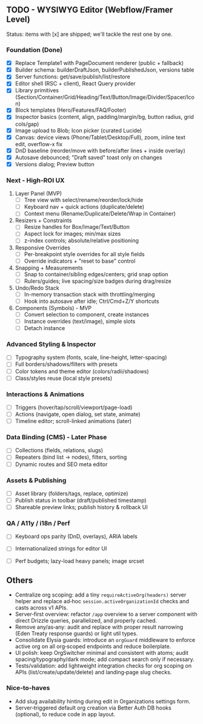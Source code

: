 ## TODO - WYSIWYG Editor (Webflow/Framer Level)

Status: items with [x] are shipped; we'll tackle the rest one by one.

### Foundation (Done)
- [x] Replace Template1 with PageDocument renderer (public + fallback)
- [x] Builder schema: builderDraftJson, builderPublishedJson, versions table
- [x] Server functions: get/save/publish/list/restore
- [x] Editor shell (RSC + client), React Query provider
- [x] Library primitives (Section/Container/Grid/Heading/Text/Button/Image/Divider/Spacer/Icon)
- [x] Block templates (Hero/Features/FAQ/Footer)
- [x] Inspector basics (content, align, padding/margin/bg, button radius, grid cols/gap)
- [x] Image upload to Blob; Icon picker (curated Lucide)
- [x] Canvas: device views (Phone/Tablet/Desktop/Full), zoom, inline text edit, overflow-x fix
- [x] DnD baseline (reorder/move with before/after lines + inside overlay)
- [x] Autosave debounced; "Draft saved" toast only on changes
- [x] Versions dialog; Preview button

### Next - High-ROI UX
1) Layer Panel (MVP)
   - [ ] Tree view with select/rename/reorder/lock/hide
   - [ ] Keyboard nav + quick actions (duplicate/delete)
   - [ ] Context menu (Rename/Duplicate/Delete/Wrap in Container)

2) Resizers + Constraints
   - [ ] Resize handles for Box/Image/Text/Button
   - [ ] Aspect lock for images; min/max sizes
   - [ ] z-index controls; absolute/relative positioning

3) Responsive Overrides
   - [ ] Per-breakpoint style overrides for all style fields
   - [ ] Override indicators + "reset to base" control

4) Snapping + Measurements
   - [ ] Snap to container/sibling edges/centers; grid snap option
   - [ ] Rulers/guides; live spacing/size badges during drag/resize

5) Undo/Redo Stack
   - [ ] In-memory transaction stack with throttling/merging
   - [ ] Hook into autosave after idle; Ctrl/Cmd+Z/Y shortcuts

6) Components (Symbols) - MVP
   - [ ] Convert selection to component, create instances
   - [ ] Instance overrides (text/image), simple slots
   - [ ] Detach instance

### Advanced Styling & Inspector
- [ ] Typography system (fonts, scale, line-height, letter-spacing)
- [ ] Full borders/shadows/filters with presets
- [ ] Color tokens and theme editor (colors/radii/shadows)
- [ ] Class/styles reuse (local style presets)

### Interactions & Animations
- [ ] Triggers (hover/tap/scroll/viewport/page-load)
- [ ] Actions (navigate, open dialog, set state, animate)
- [ ] Timeline editor; scroll-linked animations (later)

### Data Binding (CMS) - Later Phase
- [ ] Collections (fields, relations, slugs)
- [ ] Repeaters (bind list -> nodes), filters, sorting
- [ ] Dynamic routes and SEO meta editor

### Assets & Publishing
- [ ] Asset library (folders/tags, replace, optimize)
- [ ] Publish status in toolbar (draft/published timestamp)
- [ ] Shareable preview links; publish history & rollback UI

### QA / A11y / i18n / Perf
- [ ] Keyboard ops parity (DnD, overlays), ARIA labels
- [ ] Internationalized strings for editor UI
- [ ] Perf budgets; lazy-load heavy panels; image srcset


## Others

- Centralize org scoping: add a tiny `requireActiveOrg(headers)` server helper and replace ad‑hoc `session.activeOrganizationId` checks and casts across v1 APIs.
- Server‑first overview: refactor `/app` overview to a server component with direct Drizzle queries, parallelized, and properly cached.
- Remove any/as‑any: audit and replace with proper result narrowing (Eden Treaty response guards) or light util types.
- Consolidate Elysia guards: introduce an `orgGuard` middleware to enforce active org on all org‑scoped endpoints and reduce boilerplate.
- UI polish: keep OrgSwitcher minimal and consistent with atoms; audit spacing/typography/dark mode; add compact search only if necessary.
- Tests/validation: add lightweight integration checks for org scoping on APIs (list/create/update/delete) and landing‑page slug checks.

### Nice‑to‑haves
- Add slug availability hinting during edit in Organizations settings form.
- Server‑triggered default org creation via Better Auth DB hooks (optional), to reduce code in app layout.
